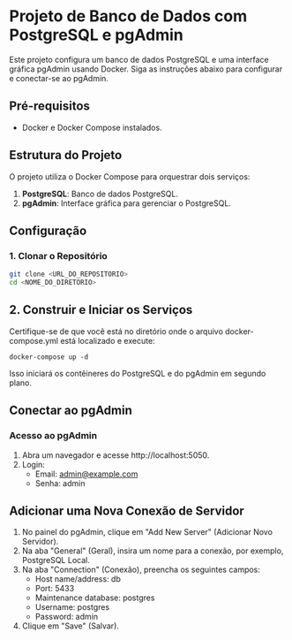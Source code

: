 # Projeto de Banco de Dados com PostgreSQL e pgAdmin

Este projeto configura um banco de dados PostgreSQL e uma interface gráfica pgAdmin usando Docker. Siga as instruções abaixo para configurar e conectar-se ao pgAdmin.

## Pré-requisitos

- Docker e Docker Compose instalados.

## Estrutura do Projeto

O projeto utiliza o Docker Compose para orquestrar dois serviços:

1. **PostgreSQL**: Banco de dados PostgreSQL.
2. **pgAdmin**: Interface gráfica para gerenciar o PostgreSQL.

## Configuração

### 1. Clonar o Repositório

```bash
git clone <URL_DO_REPOSITORIO>
cd <NOME_DO_DIRETORIO>
```

## 2. Construir e Iniciar os Serviços

Certifique-se de que você está no diretório onde o arquivo docker-compose.yml está localizado e execute:

```
docker-compose up -d
```

Isso iniciará os contêineres do PostgreSQL e do pgAdmin em segundo plano.

## Conectar ao pgAdmin
### Acesso ao pgAdmin

1. Abra um navegador e acesse http://localhost:5050.
2. Login:
     - Email: admin@example.com
     - Senha: admin

## Adicionar uma Nova Conexão de Servidor

1. No painel do pgAdmin, clique em "Add New Server" (Adicionar Novo Servidor).
2. Na aba "General" (Geral), insira um nome para a conexão, por exemplo, PostgreSQL Local.
3. Na aba "Connection" (Conexão), preencha os seguintes campos:
   - Host name/address: db
   - Port: 5433
   - Maintenance database: postgres
   - Username: postgres
   - Password: admin
4. Clique em "Save" (Salvar).